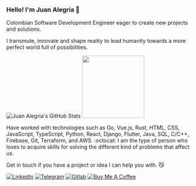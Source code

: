 ### Hello! I'm Juan Alegría :guitar:

Colombian Software Development Engineer eager to create new projects and solutions.

I transmute, innovate and shape reality to lead humanity towards a more perfect world full of possibilities.

![Juan Alegría's GitHub Stats](https://github-readme-stats.vercel.app/api?username=zejiran&count_private=true&show_icons=true&theme=swift&include_all_commits=true&hide_title=true) <img src="https://i.ibb.co/XYc7s5q/IMG-20181106-101833.jpg" width="165px">

Have worked with technologies such as Go, Vue.js, Rust, HTML, CSS, JavaScript, TypeScript, Python, React, Django, Flutter, Java, SQL, C/C++, Firebase, Git, Terraform, and AWS. :octocat: I am the type of person who loves to acquire skills for solving the different kind of problems that affect us. 

Get in touch if you have a project or idea I can help you with. :smirk_cat:

[![LinkedIn](https://img.shields.io/badge/LinkedIn-0077B5?style=for-the-badge&logo=linkedin&logoColor=white)](https://www.linkedin.com/in/juanszalegria/) [![Telegram](https://img.shields.io/badge/Telegram-2CA5E0?style=for-the-badge&logo=telegram&logoColor=white)](https://t.me/juanszalegria) [![Gitlab](https://img.shields.io/badge/GitLab-330F63?style=for-the-badge&logo=gitlab&logoColor=white)](https://gitlab.com/zejiran) [![Buy Me A Coffee](https://img.shields.io/badge/-Buy%20Me%20A%20Coffee-orange?style=for-the-badge&logo=buy-me-a-coffee&logoColor=white)](https://www.buymeacoffee.com/juanszalegria) 
